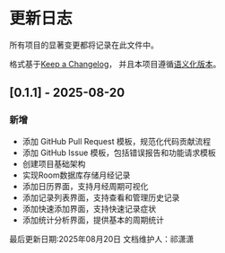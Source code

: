 # 更新日志

所有项目的显著变更都将记录在此文件中。

格式基于[Keep a Changelog](https://keepachangelog.com/zh-CN/1.0.0/)，
并且本项目遵循[语义化版本](https://semver.org/lang/zh-CN/)。

## [0.1.1] - 2025-08-20

### 新增
- 添加 GitHub Pull Request 模板，规范化代码贡献流程
- 添加 GitHub Issue 模板，包括错误报告和功能请求模板
- 创建项目基础架构
- 实现Room数据库存储月经记录
- 添加日历界面，支持月经周期可视化
- 添加记录列表界面，支持查看和管理历史记录
- 添加快速添加界面，支持快速记录症状
- 添加统计分析界面，提供基本的周期统计

最后更新日期:2025年08月20日
文档维护人：祁潇潇